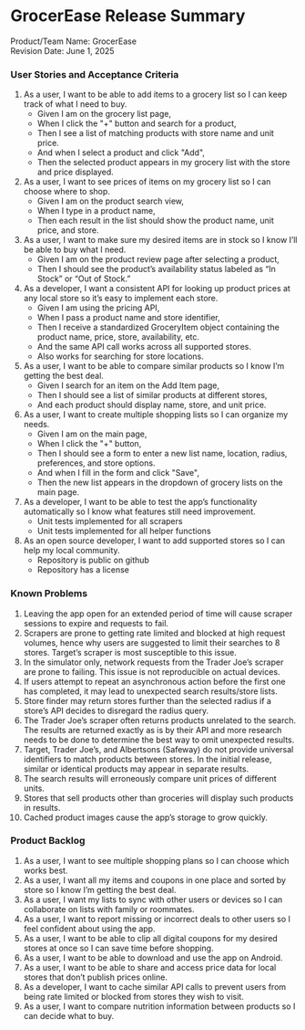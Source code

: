 # GrocerEase Release Summary

Product/Team Name: GrocerEase  
Revision Date: June 1, 2025

### User Stories and Acceptance Criteria

1. As a user, I want to be able to add items to a grocery list so I can keep track of what I need to buy.  
   * Given I am on the grocery list page,  
   * When I click the "+" button and search for a product,  
   * Then I see a list of matching products with store name and unit price.  
   * And when I select a product and click "Add",  
   * Then the selected product appears in my grocery list with the store and price displayed.  
2. As a user, I want to see prices of items on my grocery list so I can choose where to shop.  
   * Given I am on the product search view,  
   * When I type in a product name,  
   * Then each result in the list should show the product name, unit price, and store.  
3. As a user, I want to make sure my desired items are in stock so I know I’ll be able to buy what I need.  
   * Given I am on the product review page after selecting a product,  
   * Then I should see the product’s availability status labeled as “In Stock” or “Out of Stock.”  
4. As a developer, I want a consistent API for looking up product prices at any local store so it’s easy to implement each store.  
   * Given I am using the pricing API,  
   * When I pass a product name and store identifier,  
   * Then I receive a standardized GroceryItem object containing the product name, price, store, availability, etc.  
   * And the same API call works across all supported stores.  
   * Also works for searching for store locations.  
5. As a user, I want to be able to compare similar products so I know I’m getting the best deal.  
   * Given I search for an item on the Add Item page,  
   * Then I should see a list of similar products at different stores,  
   * And each product should display name, store, and unit price.  
6. As a user, I want to create multiple shopping lists so I can organize my needs.  
   * Given I am on the main page,  
   * When I click the "+" button,  
   * Then I should see a form to enter a new list name, location, radius, preferences, and store options.  
   * And when I fill in the form and click "Save",  
   * Then the new list appears in the dropdown of grocery lists on the main page.  
7. As a developer, I want to be able to test the app’s functionality automatically so I know what features still need improvement.  
   * Unit tests implemented for all scrapers  
   * Unit tests implemented for all helper functions  
8. As an open source developer, I want to add supported stores so I can help my local community.  
   * Repository is public on github  
   * Repository has a license

### Known Problems

1. Leaving the app open for an extended period of time will cause scraper sessions to expire and requests to fail.  
2. Scrapers are prone to getting rate limited and blocked at high request volumes, hence why users are suggested to limit their searches to 8 stores. Target’s scraper is most susceptible to this issue.  
3. In the simulator only, network requests from the Trader Joe’s scraper are prone to failing. This issue is not reproducible on actual devices.  
4. If users attempt to repeat an asynchronous action before the first one has completed, it may lead to unexpected search results/store lists.  
5. Store finder may return stores further than the selected radius if a store’s API decides to disregard the radius query.  
6. The Trader Joe’s scraper often returns products unrelated to the search. The results are returned exactly as is by their API and more research needs to be done to determine the best way to omit unexpected results.  
7. Target, Trader Joe’s, and Albertsons (Safeway) do not provide universal identifiers to match products between stores. In the initial release, similar or identical products may appear in separate results.  
8. The search results will erroneously compare unit prices of different units.  
9. Stores that sell products other than groceries will display such products in results.  
10. Cached product images cause the app’s storage to grow quickly.

### Product Backlog

1. As a user, I want to see multiple shopping plans so I can choose which works best.  
2. As a user, I want all my items and coupons in one place and sorted by store so I know I’m getting the best deal.  
3. As a user, I want my lists to sync with other users or devices so I can collaborate on lists with family or roommates.  
4. As a user, I want to report missing or incorrect deals to other users so I feel confident about using the app.  
5. As a user, I want to be able to clip all digital coupons for my desired stores at once so I can save time before shopping.  
6. As a user, I want to be able to download and use the app on Android.  
7. As a user, I want to be able to share and access price data for local stores that don’t publish prices online.  
8. As a developer, I want to cache similar API calls to prevent users from being rate limited or blocked from stores they wish to visit.  
9. As a user, I want to compare nutrition information between products so I can decide what to buy.